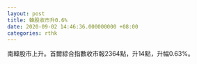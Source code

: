 ```yaml
---
layout: post
title: 韓股收市升0.6%
date: 2020-09-02 14:46:36.000000000 +08:00
categories: rthk
---
```


南韓股市上升。首爾綜合指數收市報2364點，升14點，升幅0.63%。
